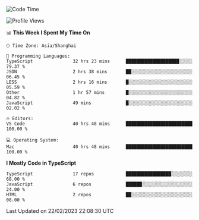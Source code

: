 <!--START_SECTION:waka-->
![Code Time](http://img.shields.io/badge/Code%20Time-3%2C844%20hrs%204%20mins-blue)

![Profile Views](http://img.shields.io/badge/Profile%20Views-1-blue)

📊 **This Week I Spent My Time On** 

```text
🕑︎ Time Zone: Asia/Shanghai

💬 Programming Languages: 
TypeScript               32 hrs 23 mins      ████████████████████░░░░░   79.37 % 
JSON                     2 hrs 38 mins       ██░░░░░░░░░░░░░░░░░░░░░░░   06.45 % 
LESS                     2 hrs 16 mins       █░░░░░░░░░░░░░░░░░░░░░░░░   05.59 % 
Other                    1 hr 57 mins        █░░░░░░░░░░░░░░░░░░░░░░░░   04.82 % 
JavaScript               49 mins             █░░░░░░░░░░░░░░░░░░░░░░░░   02.02 % 

🔥 Editors: 
VS Code                  40 hrs 48 mins      █████████████████████████   100.00 % 

💻 Operating System: 
Mac                      40 hrs 48 mins      █████████████████████████   100.00 % 
```

**I Mostly Code in TypeScript** 

```text
TypeScript               17 repos            █████████████████░░░░░░░░   68.00 % 
JavaScript               6 repos             ██████░░░░░░░░░░░░░░░░░░░   24.00 % 
HTML                     2 repos             ██░░░░░░░░░░░░░░░░░░░░░░░   08.00 % 
```




 Last Updated on 22/02/2023 22:08:30 UTC
<!--END_SECTION:waka-->
